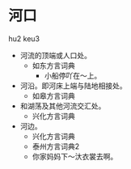 # 河口
hu2 keu3
+ 河流的顶端或人口处。
  * 如东方言词典
    - 小船停吖在～上。
+ 河沿。即河床上端与陆地相接处。
  * 如皋方言词典
+ 和湖荡及其他河流交汇处。
  * 兴化方言词典
+ 河边。
  * 兴化方言词典
  * 泰州方言词典2
  - 你家妈妈下～汏衣裳去啊。
